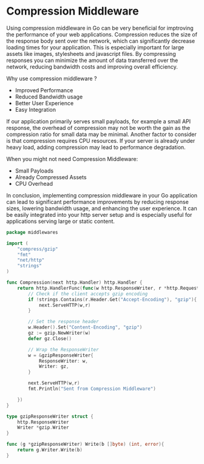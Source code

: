 # Compression Middleware

Using compression middleware in Go can be very beneficial for imptroving the performance of your web applications. Compression reduces the size of the response body sent over the network, which can significantly decrease loading times for your application. This is especially important for large assets like images, stylesheets and javascript files. By compressing responses you can minimize the amount of data transferred over the network, reducing bandwidth costs and improving overall efficiency.

Why use compression middleware ?
- Improved Performance
- Reduced Bandwidth usage
- Better User Experience
- Easy Integration

If our application primarily serves small payloads, for example a small API response, the overhead of compression may not be worth the gain as the compression ratio for small data may be minimal. Another factor to consider is that compression requires CPU resources. If your server is already under heavy load, adding compression may lead to performance degradation.

When you might not need Compression Middleware:
- Small Payloads
- Already Compressed Assets
- CPU Overhead

In conclusion, implementing compression middleware in your Go application can lead to significant performance improvements by reducing response sizes, lowering bandwidth usage, and enhancing the user experience. It can be easily integrated into your http server setup and is especially useful for applications serving large or static content.

```go
package middlewares

import (
	"compress/gzip"
	"fmt"
	"net/http"
	"strings"
)

func Compression(next http.Handler) http.Handler {
	return http.HandlerFunc(func(w http.ResponseWriter, r *http.Request) {
		// Check if the client accepts gzip encoding
		if !strings.Contains(r.Header.Get("Accept-Encoding"), "gzip"){
			next.ServeHTTP(w,r)
		}

		// Set the response header
		w.Header().Set("Content-Encoding", "gzip")
		gz := gzip.NewWriter(w)
		defer gz.Close()

		// Wrap the ResponseWriter
		w = &gzipResponseWriter{
			ResponseWriter: w,
			Writer: gz,
		}

		next.ServeHTTP(w,r)
		fmt.Println("Sent from Compression Middleware")

	})
}

type gzipResponseWriter struct {
	http.ResponseWriter
	Writer *gzip.Writer
}

func (g *gzipResponseWriter) Write(b []byte) (int, error){
	return g.Writer.Write(b)
}
```

